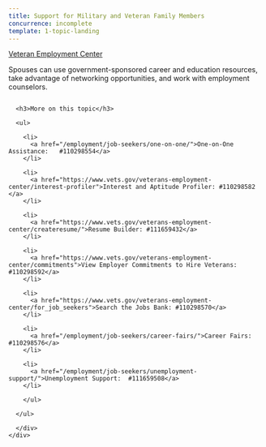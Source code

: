 ```yaml
---
title: Support for Military and Veteran Family Members
concurrence: incomplete
template: 1-topic-landing
---
```


<div class="main" role="main" markdown="0">

<div class="action-bar">
  <div class="row">
    <div class="small-12 columns">
      <a class="usa-button-primary" href="/veteran-employment-center/">Veteran Employment Center</a>
    </div>
  </div>
</div>

<div class="section one" markdown="0">
<div class="primary" markdown="0">
<div class="row" markdown="0">
<div class="small-12 columns" markdown="1">

Spouses can use government-sponsored career and education resources, take advantage of networking opportunities, and work with employment counselors.

</div>
</div>
</div>


<div class="section two">
  <div class="row">
    <div class="small-12 columns">

      <h3>More on this topic</h3>

      <ul>

        <li>
          <a href="/employment/job-seekers/one-on-one/">One-on-One Assistance:   #110298554</a>
        </li>

        <li>
          <a href="https://www.vets.gov/veterans-employment-center/interest-profiler">Interest and Aptitude Profiler: #110298582 </a>
        </li>

        <li>
          <a href="https://www.vets.gov/veterans-employment-center/createresume/">Resume Builder: #111659432</a>
        </li>

        <li>
          <a href="https://www.vets.gov/veterans-employment-center/commitments">View Employer Commitments to Hire Veterans: #110298592</a>
        </li>

        <li>
          <a href="https://www.vets.gov/veterans-employment-center/for_job_seekers">Search the Jobs Bank: #110298570</a>
        </li>

        <li>
          <a href="/employment/job-seekers/career-fairs/">Career Fairs: #110298576</a>
        </li>

        <li>
          <a href="/employment/job-seekers/unemployment-support/">Unemployment Support:  #111659508</a>
        </li>  

        </ul>

      </ul>

      </div>
    </div>  
  </div>






</div>
